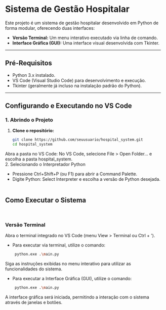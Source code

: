 # Sistema de Gestão Hospitalar

Este projeto é um sistema de gestão hospitalar desenvolvido em Python de forma modular, oferecendo duas interfaces:
- **Versão Terminal:** Um menu interativo executado via linha de comando.
- **Interface Gráfica (GUI):** Uma interface visual desenvolvida com Tkinter.

---

## Pré-Requisitos

- Python 3.x instalado.
- VS Code (Visual Studio Code) para desenvolvimento e execução.
- Tkinter (geralmente já incluso na instalação padrão do Python).

---

## Configurando e Executando no VS Code

### 1. Abrindo o Projeto

1. **Clone o repositório:**
   ```bash
   git clone https://github.com/seuusuario/hospital_system.git
   cd hospital_system
Abra a pasta no VS Code:
No VS Code, selecione File > Open Folder... e escolha a pasta hospital_system.</br>
2. Selecionando o Interpretador Python</br>
- Pressione Ctrl+Shift+P (ou F1) para abrir a Command Palette.
- Digite Python: Select Interpreter e escolha a versão de Python desejada.
</br></br>
## Como Executar o Sistema
</br>

### Versão Terminal
Abra o terminal integrado no VS Code (menu View > Terminal ou Ctrl + ').
- Para executar via terminal, utilize o comando:
  ```bash
   python.exe .\main.py

Siga as instruções exibidas no menu interativo para utilizar as funcionalidades do sistema.
</br>

- Para executar a Interface Gráfica (GUI), utilize o comando:
  ```bash
   python.exe .\main.py
A interface gráfica será iniciada, permitindo a interação com o sistema através de janelas e botões.


